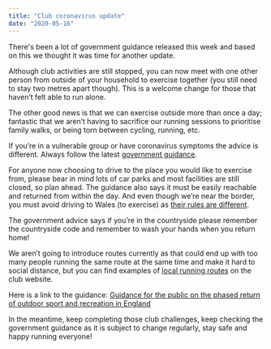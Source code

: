 ```yaml
---
title: "Club coronavirus update"
date: "2020-05-16"
---
```


There's been a lot of government guidance released this week and based on this we thought it was time for another update.

Although club activities are still stopped, you can now meet with one other person from outside of your household to exercise together (you still need to stay two metres apart though). This is a welcome change for those that haven’t felt able to run alone.

The other good news is that we can exercise outside more than once a day; fantastic that we aren’t having to sacrifice our running sessions to prioritise family walks, or being torn between cycling, running, etc.

If you’re in a vulnerable group or have coronavirus symptoms the advice is different. Always follow the latest [government guidance](https://www.gov.uk/coronavirus).

For anyone now choosing to drive to the place you would like to exercise from, please bear in mind lots of car parks and most facilities are still closed, so plan ahead. The guidance also says it must be easily reachable and returned from within the day. And even though we’re near the border, you must avoid driving to Wales (to exercise) as [their rules are different](https://gov.wales/coronavirus).

The government advice says if you’re in the countryside please remember the countryside code and remember to wash your hands when you return home!

We aren’t going to introduce routes currently as that could end up with too many people running the same route at the same time and make it hard to social distance, but you can find examples of [local running routes](https://bpj.org.uk/routes/) on the club website.

Here is a link to the guidance: [Guidance for the public on the phased return of outdoor sport and recreation in England](https://www.gov.uk/government/publications/coronavirus-covid-19-guidance-on-phased-return-of-sport-and-recreation/guidance-for-the-public-on-the-phased-return-of-outdoor-sport-and-recreation)

In the meantime, keep completing those club challenges, keep checking the government guidance as it is subject to change regularly, stay safe and happy running everyone!
